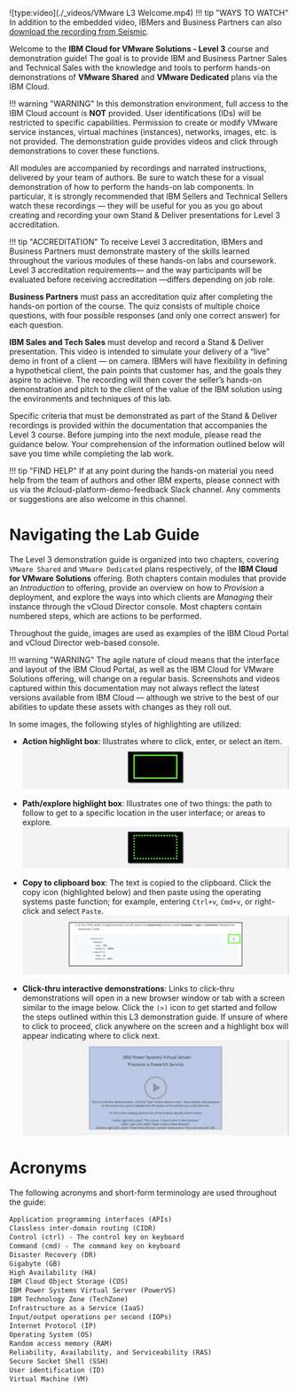 ![type:video](./_videos/VMware L3 Welcome.mp4)
!!! tip "WAYS TO WATCH"
    In addition to the embedded video, IBMers and Business Partners can also <a href="https://ibm.seismic.com/Link/Content/DCFGW2RT6jVGm82VTDMJ6TdDJC4V" target="_blank">download the recording from Seismic</a>.

Welcome to the **IBM Cloud for VMware Solutions - Level 3** course and demonstration guide! The goal is to provide IBM and Business Partner Sales and Technical Sales with the knowledge and tools to perform hands-on demonstrations of **VMware Shared** and **VMware Dedicated** plans via the IBM Cloud.

!!! warning "WARNING"
    In this demonstration environment, full access to the IBM Cloud account is **NOT** provided. User identifications (IDs) will be restricted to specific capabilities. Permission to create or modify VMware service instances, virtual machines (instances), networks, images, etc. is not provided. The demonstration guide provides videos and click through demonstrations to cover these functions.

All modules are accompanied by recordings and narrated instructions, delivered by your team of authors. Be sure to watch these for a visual demonstration of how to perform the hands-on lab components. In particular, it is strongly recommended that IBM Sellers and Technical Sellers watch these recordings — they will be useful for you as you go about creating and recording your own Stand & Deliver presentations for Level 3 accreditation.

!!! tip "ACCREDITATION"
    To receive Level 3 accreditation, IBMers and Business Partners must demonstrate mastery of the skills learned throughout the various modules of these hands-on labs and coursework. Level 3 accreditation requirements— and the way participants will be evaluated before receiving accreditation —differs depending on job role.

**Business Partners** must pass an accreditation quiz after completing the hands-on portion of the course. The quiz consists of multiple choice questions, with four possible responses (and only one correct answer) for each question.

**IBM Sales and Tech Sales** must develop and record a Stand & Deliver presentation. This video is intended to simulate your delivery of a “live” demo in front of a client — on camera. IBMers will have flexibility in defining a hypothetical client, the pain points that customer has, and the goals they aspire to achieve. The recording will then cover the seller’s hands-on demonstration and pitch to the client of the value of the IBM solution using the environments and techniques of this lab.

Specific criteria that must be demonstrated as part of the Stand & Deliver recordings is provided within the documentation that accompanies the Level 3 course. Before jumping into the next module, please read the guidance below. Your comprehension of the information outlined below will save you time while completing the lab work.

!!! tip "FIND HELP"
    If at any point during the hands-on material you need help from the team of authors and other IBM experts, please connect with us via the #cloud-platform-demo-feedback Slack channel. Any comments or suggestions are also welcome in this channel.

#
# Navigating the Lab Guide

The Level 3 demonstration guide is organized into two chapters, covering ```VMware Shared``` and ```VMware Dedicated``` plans respectively, of the **IBM Cloud for VMware Solutions** offering. Both chapters contain modules that provide an *Introduction* to offering, provide an overview on how to *Provision* a deployment, and explore the ways into which clients are *Managing* their instance through the vCloud Director console. Most chapters contain numbered steps, which are actions to be performed.

Throughout the guide, images are used as examples of the IBM Cloud Portal and vCloud Director web-based console.

!!! warning "WARNING"
    The agile nature of cloud means that the interface and layout of the IBM Cloud Portal, as well as the IBM Cloud for VMware Solutions offering, will change on a regular basis. Screenshots and videos captured within this documentation may not always reflect the latest versions available from IBM Cloud — although we strive to the best of our abilities to update these assets with changes as they roll out.

In some images, the following styles of highlighting are utilized:

- **Action highlight box**: Illustrates where to click, enter, or select an item.
![](_attachments/welcome-1.png)

- **Path/explore highlight box**: Illustrates one of two things: the path to follow to get to a specific location in the user interface; or areas to explore.
![](_attachments/welcome-2.png)

- **Copy to clipboard box**: The text is copied to the clipboard. Click the copy icon (highlighted below) and then paste using the operating systems paste function; for example, entering ```Ctrl+v```, ```Cmd+v```, or right-click and select ```Paste```.
![](_attachments/welcome-3.png)

- **Click-thru interactive demonstrations**: Links to click-thru demonstrations will open in a new browser window or tab with a screen similar to the image below. Click the ```(>)``` icon to get started and follow the steps outlined within this L3 demonstration guide. If unsure of where to click to proceed, click anywhere on the screen and a highlight box will appear indicating where to click next.
![](_attachments/welcome-4.png)


#
# Acronyms

The following acronyms and short-form terminology are used throughout the guide:
```
Application programming interfaces (APIs)
Classless inter-domain routing (CIDR)
Control (ctrl) - The control key on keyboard
Command (cmd) - The command key on keyboard
Disaster Recovery (DR)
Gigabyte (GB)
High Availability (HA)
IBM Cloud Object Storage (COS)
IBM Power Systems Virtual Server (PowerVS)
IBM Technology Zone (TechZone)
Infrastructure as a Service (IaaS)
Input/output operations per second (IOPs)
Internet Protocol (IP)
Operating System (OS)
Random access memory (RAM)
Reliability, Availability, and Serviceability (RAS)
Secure Socket Shell (SSH)
User identification (ID)
Virtual Machine (VM)
```
